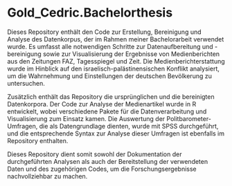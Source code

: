 # Gold_Cedric.Bachelorthesis
Dieses Repository enthält den Code zur Erstellung, Bereinigung und Analyse des Datenkorpus, der im Rahmen meiner Bachelorarbeit verwendet wurde. Es umfasst alle notwendigen Schritte zur Datenaufbereitung und -bereinigung sowie zur Visualisierung der Ergebnisse von Medienberichten aus den Zeitungen FAZ, Tagesspiegel und Zeit. Die Medienberichterstattung wurde im Hinblick auf den israelisch-palästinensischen Konflikt analysiert, um die Wahrnehmung und Einstellungen der deutschen Bevölkerung zu untersuchen.

Zusätzlich enthält das Repository die ursprünglichen und die bereinigten Datenkorpora. Der Code zur Analyse der Medienartikel wurde in R entwickelt, wobei verschiedene Pakete für die Datenverarbeitung und Visualisierung zum Einsatz kamen. Die Auswertung der Politbarometer-Umfragen, die als Datengrundlage dienten, wurde mit SPSS durchgeführt, und die entsprechende Syntax zur Analyse dieser Umfragen ist ebenfalls im Repository enthalten.

Dieses Repository dient somit sowohl der Dokumentation der durchgeführten Analysen als auch der Bereitstellung der verwendeten Daten und des zugehörigen Codes, um die Forschungsergebnisse nachvollziehbar zu machen.

